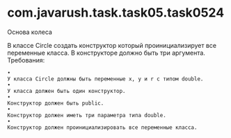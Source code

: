 # com.javarush.task.task05.task0524
Основа колеса

В классе Circle создать конструктор который проинициализирует все переменные класса.
В конструкторе должно быть три аргумента.
Требования:

    •
    У класса Circle должны быть переменные x, y и r с типом double.
    •
    У класса должен быть один конструктор.
    •
    Конструктор должен быть public.
    •
    Конструктор должен иметь три параметра типа double.
    •
    Конструктор должен проинициализировать все переменные класса.
